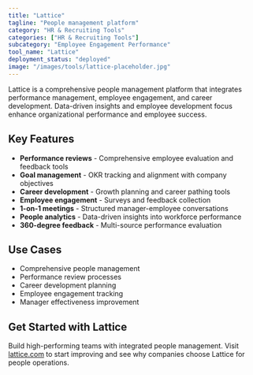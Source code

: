```yaml
---
title: "Lattice"
tagline: "People management platform"
category: "HR & Recruiting Tools"
categories: ["HR & Recruiting Tools"]
subcategory: "Employee Engagement Performance"
tool_name: "Lattice"
deployment_status: "deployed"
image: "/images/tools/lattice-placeholder.jpg"
---
```

Lattice is a comprehensive people management platform that integrates performance management, employee engagement, and career development. Data-driven insights and employee development focus enhance organizational performance and employee success.

## Key Features

- **Performance reviews** - Comprehensive employee evaluation and feedback tools
- **Goal management** - OKR tracking and alignment with company objectives
- **Career development** - Growth planning and career pathing tools
- **Employee engagement** - Surveys and feedback collection
- **1-on-1 meetings** - Structured manager-employee conversations
- **People analytics** - Data-driven insights into workforce performance
- **360-degree feedback** - Multi-source performance evaluation

## Use Cases

- Comprehensive people management
- Performance review processes
- Career development planning
- Employee engagement tracking
- Manager effectiveness improvement

## Get Started with Lattice

Build high-performing teams with integrated people management. Visit [lattice.com](https://lattice.com) to start improving and see why companies choose Lattice for people operations.
